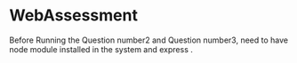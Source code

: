 # WebAssessment

Before Running the Question number2 and Question number3, need to have node module installed in the system and express .

